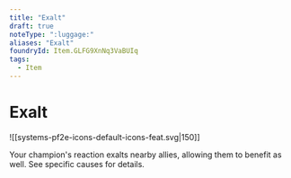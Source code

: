 ```yaml
---
title: "Exalt"
draft: true
noteType: ":luggage:"
aliases: "Exalt"
foundryId: Item.GLFG9XnNq3VaBUIq
tags:
  - Item
---
```


# Exalt
![[systems-pf2e-icons-default-icons-feat.svg|150]]

Your champion's reaction exalts nearby allies, allowing them to benefit as well. See specific causes for details.

